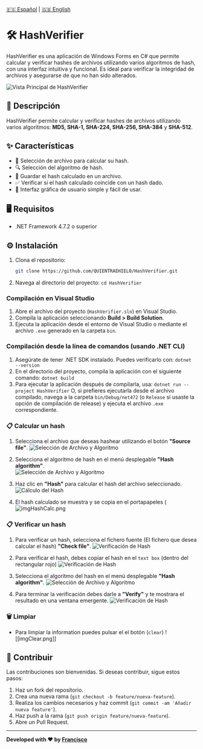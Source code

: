 [🇪🇸 Español](README-ESP.md) | [🇬🇧 English](../README.md)
# 🛠️ HashVerifier
HashVerifier es una aplicación de Windows Forms en C# que permite calcular y verificar hashes de archivos utilizando varios algoritmos de hash, con una interfaz intuitiva y funcional. Es ideal para verificar la integridad de archivos y asegurarse de que no han sido alterados.

![Vista Principal de HashVerifier](../img/imgPrincipal.png)

## 🚀 Descripción
HashVerifier permite calcular y verificar hashes de archivos utilizando varios algoritmos: **MD5, SHA-1, SHA-224, SHA-256, SHA-384** y **SHA-512**.

## ✨ Características
- 📂 Selección de archivo para calcular su hash.
- 🔍 Selección del algoritmo de hash.
- 💾 Guardar el hash calculado en un archivo.
- ✅ Verificar si el hash calculado coincide con un hash dado.
- 👤 Interfaz gráfica de usuario simple y fácil de usar.

## 🖥️ Requisitos
- .NET Framework 4.7.2 o superior

## ⚙️ Instalación
1. Clona el repositorio:
   ```bash
   git clone https://github.com/QUIENTRAEHIEL0/HashVerifier.git
   ```
3. Navega al directorio del proyecto: `cd HashVerifier`

### Compilación en Visual Studio
1. Abre el archivo del proyecto (`HashVerifier.sln`) en Visual Studio.
2. Compila la aplicación seleccionando **Build > Build Solution**.
3. Ejecuta la aplicación desde el entorno de Visual Studio o mediante el archivo `.exe` generado en la carpeta `bin`.

### Compilación desde la línea de comandos (usando .NET CLI)
1. Asegúrate de tener .NET SDK instalado. Puedes verificarlo con: `dotnet --version`
2. En el directorio del proyecto, compila la aplicación con el siguiente comando: `dotnet build`
3. Para ejecutar la aplicación después de compilarla, usa: `dotnet run --project HashVerifier`
   O, si prefieres ejecutarla desde el archivo compilado, navega a la carpeta `bin/Debug/net472` (o `Release` si usaste la opción de compilación de release) y ejecuta el archivo `.exe` correspondiente.

### 📋 Calcular un hash 
1. Selecciona el archivo que deseas hashear utilizando el botón **"Source file"**.
![Selección de Archivo y Algoritmo](../img/imgExam1.png)

2. Selecciona el algoritmo de hash en el menú desplegable **"Hash algorithm"**.   
![Selección de Archivo y Algoritmo](../img/imgAlgoritmo.png)
   
3. Haz clic en **"Hash"** para calcular el hash del archivo seleccionado.
![Cálculo del Hash](../img/imgCalcHash.png)

4. El hash calculado se muestra y se copia en el portapapeles
(![imgHashCalc.png](img/imgHashCalc.png)

### 📋 Verificar un hash
1. Para verificar un hash, selecciona el fichero fuente (El fichero que desea calcular el hash) **"Check file"**.
![Verificación de Hash](../img/imgFuente.png) 

2. Para verificar el hash, debes copiar el hash en el `text box` (dentro del rectangular rojo)
![Verificación de Hash](../img/imgHash.png) 

3. Selecciona el algoritmo del hash en el menú desplegable **"Hash algorithm"**.
![Selección de Archivo y Algoritmo](../img/imgAlgoritmo2.png)

4. Para terminar la verificación debes darle a **"Verify"** y te mostrara el resultado en una ventana emergente.
![Verificación de Hash](../img/imgHashVerifi.png)

###  🗑️ Limpiar
- Para limpiar la information puedes pulsar el el botón (`clear`)
![[imgClear.png]]
## 🤝 Contribuir
Las contribuciones son bienvenidas. Si deseas contribuir, sigue estos pasos:
1. Haz un fork del repositorio.
2. Crea una nueva rama (`git checkout -b feature/nueva-feature`).
3. Realiza los cambios necesarios y haz commit (`git commit -am 'Añadir nueva feature'`).
4. Haz push a la rama (`git push origin feature/nueva-feature`).
5. Abre un Pull Request.

---

**Developed with ❤️ by [Francisco](https://github.com/FranciscoFdez05)**
